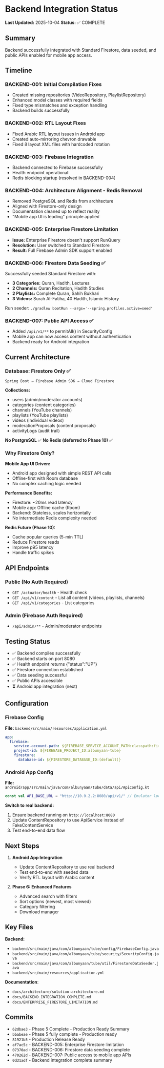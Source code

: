 # Backend Integration Status

**Last Updated:** 2025-10-04
**Status:** ✅ COMPLETE

## Summary

Backend successfully integrated with Standard Firestore, data seeded, and public APIs enabled for mobile app access.

## Timeline

### BACKEND-001: Initial Compilation Fixes
- Created missing repositories (VideoRepository, PlaylistRepository)
- Enhanced model classes with required fields
- Fixed type mismatches and exception handling
- Backend builds successfully

### BACKEND-002: RTL Layout Fixes
- Fixed Arabic RTL layout issues in Android app
- Created auto-mirroring chevron drawable
- Fixed 8 layout XML files with hardcoded rotation

### BACKEND-003: Firebase Integration
- Backend connected to Firebase successfully
- Health endpoint operational
- Redis blocking startup (resolved in BACKEND-004)

### BACKEND-004: Architecture Alignment - Redis Removal
- Removed PostgreSQL and Redis from architecture
- Aligned with Firestore-only design
- Documentation cleaned up to reflect reality
- "Mobile app UI is leading" principle applied

### BACKEND-005: Enterprise Firestore Limitation
- **Issue:** Enterprise Firestore doesn't support RunQuery
- **Resolution:** User switched to Standard Firestore
- **Result:** Full Firebase Admin SDK support enabled

### BACKEND-006: Firestore Data Seeding ✅
Successfully seeded Standard Firestore with:
- **3 Categories:** Quran, Hadith, Lectures
- **2 Channels:** Quran Recitation, Hadith Studies
- **2 Playlists:** Complete Quran, Sahih Bukhari
- **3 Videos:** Surah Al-Fatiha, 40 Hadith, Islamic History

Run seeder: `./gradlew bootRun --args='--spring.profiles.active=seed'`

### BACKEND-007: Public API Access ✅
- Added `/api/v1/**` to permitAll() in SecurityConfig
- Mobile app can now access content without authentication
- Backend ready for Android integration

## Current Architecture

### Database: Firestore Only ✅
```
Spring Boot → Firebase Admin SDK → Cloud Firestore
```

**Collections:**
- users (admin/moderator accounts)
- categories (content categories)
- channels (YouTube channels)
- playlists (YouTube playlists)
- videos (individual videos)
- moderationProposals (content proposals)
- activityLogs (audit trail)

**No PostgreSQL** ✅
**No Redis (deferred to Phase 10)** ✅

### Why Firestore Only?

**Mobile App UI Driven:**
- Android app designed with simple REST API calls
- Offline-first with Room database
- No complex caching logic needed

**Performance Benefits:**
- Firestore: ~20ms read latency
- Mobile app: Offline cache (Room)
- Backend: Stateless, scales horizontally
- No intermediate Redis complexity needed

**Redis Future (Phase 10):**
- Cache popular queries (5-min TTL)
- Reduce Firestore reads
- Improve p95 latency
- Handle traffic spikes

## API Endpoints

### Public (No Auth Required)
- `GET /actuator/health` - Health check
- `GET /api/v1/content` - List all content (videos, playlists, channels)
- `GET /api/v1/categories` - List categories

### Admin (Firebase Auth Required)
- `/api/admin/**` - Admin/moderator endpoints

## Testing Status

- ✅ Backend compiles successfully
- ✅ Backend starts on port 8080
- ✅ Health endpoint returns {"status":"UP"}
- ✅ Firestore connection established
- ✅ Data seeding successful
- ✅ Public APIs accessible
- ⏳ Android app integration (next)

## Configuration

### Firebase Config
**File:** `backend/src/main/resources/application.yml`
```yaml
app:
  firebase:
    service-account-path: ${FIREBASE_SERVICE_ACCOUNT_PATH:classpath:firebase-service-account.json}
    project-id: ${FIREBASE_PROJECT_ID:albunyaan-tube}
    firestore:
      database-id: ${FIRESTORE_DATABASE_ID:(default)}
```

### Android App Config
**File:** `android/app/src/main/java/com/albunyaan/tube/data/api/ApiConfig.kt`
```kotlin
const val API_BASE_URL = "http://10.0.2.2:8080/api/v1/" // Emulator localhost
```

**Switch to real backend:**
1. Ensure backend running on `http://localhost:8080`
2. Update ContentRepository to use ApiService instead of FakeContentService
3. Test end-to-end data flow

## Next Steps

1. **Android App Integration**
   - Update ContentRepository to use real backend
   - Test end-to-end with seeded data
   - Verify RTL layout with Arabic content

2. **Phase 6: Enhanced Features**
   - Advanced search with filters
   - Sort options (newest, most viewed)
   - Category filtering
   - Download manager

## Key Files

**Backend:**
- `backend/src/main/java/com/albunyaan/tube/config/FirebaseConfig.java`
- `backend/src/main/java/com/albunyaan/tube/security/SecurityConfig.java`
- `backend/src/main/java/com/albunyaan/tube/util/FirestoreDataSeeder.java`
- `backend/src/main/resources/application.yml`

**Documentation:**
- `docs/architecture/solution-architecture.md`
- `docs/BACKEND_INTEGRATION_COMPLETE.md`
- `docs/ENTERPRISE_FIRESTORE_LIMITATION.md`

## Commits

- `62dbae3` - Phase 5 Complete - Production Ready Summary
- `bbabeae` - Phase 5 fully complete - Production ready
- `81921b5` - Production Release Ready
- `af7ac5c` - BACKEND-005: Enterprise Firestore limitation
- `07370ad` - BACKEND-006: Firestore data seeding complete
- `470262d` - BACKEND-007: Public access to mobile app APIs
- `0d31adf` - Backend integration complete summary
